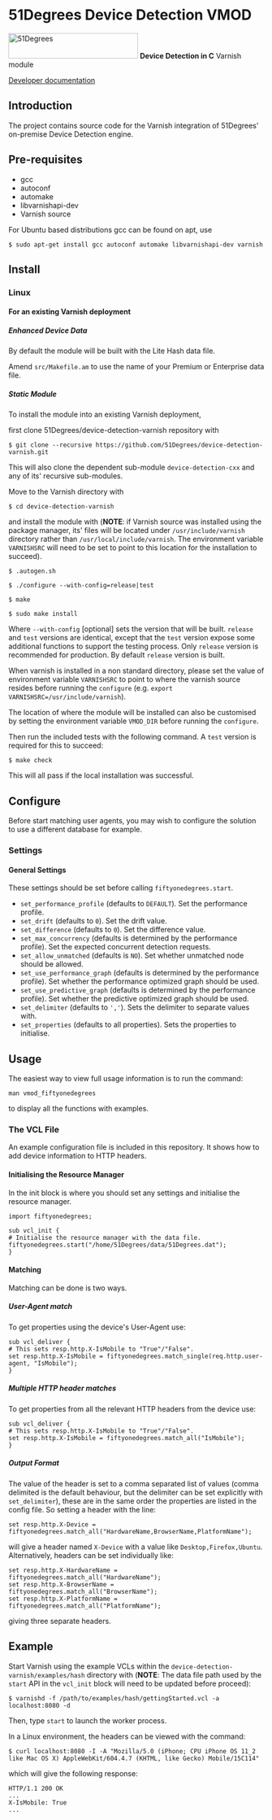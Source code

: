 # 51Degrees Device Detection VMOD

<img src="https://51degrees.com/Logo.png?utm_source=github&utm_medium=repository&utm_campaign=varnish_open_source&utm_content=readme_main" alt="51Degrees" title="THE Fastest and Most Accurate Device Detection" width="255" height="50" class="inline"> **Device Detection in C** Varnish module

[Developer documentation](https://51degrees.com/documentation/4.1/_other_integrations__varnish.html)

## Introduction

The project contains source code for the Varnish integration of 51Degrees' on-premise Device Detection engine.

## Pre-requisites

- gcc
- autoconf
- automake
- libvarnishapi-dev
- Varnish source
  
For Ubuntu based distributions gcc can be found on apt, use

```
$ sudo apt-get install gcc autoconf automake libvarnishapi-dev varnish
```

## Install

### Linux

#### For an existing Varnish deployment

##### Enhanced Device Data

By default the module will be built with the Lite Hash data file.

Amend `src/Makefile.am` to use the name of your Premium or Enterprise data file.

##### Static Module

To install the module into an existing Varnish deployment,

first clone 51Degrees/device-detection-varnish repository with

```
$ git clone --recursive https://github.com/51Degrees/device-detection-varnish.git
```

This will also clone the dependent sub-module `device-detection-cxx` and any of its' recursive sub-modules. 

Move to the Varnish directory with

```
$ cd device-detection-varnish
```

and install the module with (**NOTE**: if Varnish source was installed using the package manager, its' files will be located under `/usr/include/varnish` directory rather than `/usr/local/include/varnish`. The environment variable `VARNISHSRC` will need to be set to point to this location for the installation to succeed).

```
$ .autogen.sh

$ ./configure --with-config=release|test

$ make

$ sudo make install
```

Where `--with-config`  [optional] sets the version that will be built. `release` and `test` versions are identical, except that the `test` version expose some additional functions to support the testing process. Only `release` version is recommended for production. By default `release` version is built.

When varnish is installed in a non standard directory, please set the value of environment variable `VARNISHSRC` to point to where the varnish source resides before running the `configure` (e.g. ``export VARNISHSRC=/usr/include/varnish``).

The location of where the module will be installed can also be customised by setting the environment variable `VMOD_DIR` before running the `configure`.

Then run the included tests with the following command. A `test` version is required for this to succeed:

```
$ make check
```

This will all pass if the local installation was successful.

## Configure

Before start matching user agents, you may wish to configure the solution to use a different database for example.

### Settings

#### General Settings

These settings should be set before calling `fiftyonedegrees.start`.
- ``set_performance_profile`` (defaults to ``DEFAULT``). Set the performance profile.
- ``set_drift`` (defaults to ``0``). Set the drift value.
- ``set_difference`` (defaults to ``0``). Set the difference value.
- ``set_max_concurrency`` (defaults is determined by the performance profile). Set the expected concurrent detection requests.
- ``set_allow_unmatched`` (defaults is ``NO``). Set whether unmatched node should be allowed.
- ``set_use_performance_graph`` (defaults is determined by the performance profile). Set whether the performance optimized graph should be used.
- ``set_use_predictive_graph`` (defaults is determined by the performance profile). Set whether the predictive optimized graph should be used.
-  ``set_delimiter`` (defaults to ``','``). Sets the delimiter to separate values with.
-  ``set_properties`` (defaults to all properties). Sets the properties to initialise.

## Usage

The easiest way to view full usage information is to run the command:

```
man vmod_fiftyonedegrees
```

to display all the functions with examples.

### The VCL File

An example configuration file is included in this repository. It shows how to add device information to HTTP headers.

#### Initialising the Resource Manager

In the init block is where you should set any settings and initialise the resource manager.

```
import fiftyonedegrees;

sub vcl_init {
# Initialise the resource manager with the data file.
fiftyonedegrees.start("/home/51Degrees/data/51Degrees.dat");
}
```

#### Matching

Matching can be done is two ways.

##### User-Agent match

To get properties using the device's User-Agent use:

```
sub vcl_deliver {
# This sets resp.http.X-IsMobile to "True"/"False".
set resp.http.X-IsMobile = fiftyonedegrees.match_single(req.http.user-agent, "IsMobile");
}
```

##### Multiple HTTP header matches

To get properties from all the relevant HTTP headers from the device use:

```
sub vcl_deliver {
# This sets resp.http.X-IsMobile to "True"/"False".
set resp.http.X-IsMobile = fiftyonedegrees.match_all("IsMobile");
}
```

##### Output Format

The value of the header is set to a comma separated list of values (comma delimited is the default behaviour, but the delimiter can be set explicitly with ``set_delimiter``), these are in the same order the properties are listed in the config file. So setting a header with the line:

```
set resp.http.X-Device = fiftyonedegrees.match_all("HardwareName,BrowserName,PlatformName");
```

will give a header named ``X-Device`` with a value like ``Desktop,Firefox,Ubuntu``. Alternatively, headers can be set individually like:

```
set resp.http.X-HardwareName = fiftyonedegrees.match_all("HardwareName");
set resp.http.X-BrowserName = fiftyonedegrees.match_all("BrowserName");
set resp.http.X-PlatformName = fiftyonedegrees.match_all("PlatformName");
```

giving three separate headers.

## Example

Start Varnish using the example VCLs within the `device-detection-varnish/examples/hash` directory with (**NOTE**: The data file path used by the `start` API in the `vcl_init` block will need to be updated before proceed):

```
$ varnishd -f /path/to/examples/hash/gettingStarted.vcl -a localhost:8080 -d
```

Then, type `start` to launch the worker process.

In a Linux environment, the headers can be viewed with the command:

```
$ curl localhost:8080 -I -A "Mozilla/5.0 (iPhone; CPU iPhone OS 11_2 like Mac OS X) AppleWebKit/604.4.7 (KHTML, like Gecko) Mobile/15C114"
```

which will give the following response:

```
HTTP/1.1 200 OK
...
X-IsMobile: True
...
```
